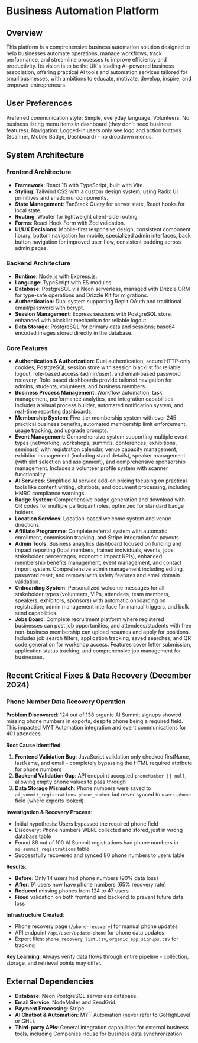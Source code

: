 # Business Automation Platform

## Overview
This platform is a comprehensive business automation solution designed to help businesses automate operations, manage workflows, track performance, and streamline processes to improve efficiency and productivity. Its vision is to be the UK's leading AI-powered business association, offering practical AI tools and automation services tailored for small businesses, with ambitions to educate, motivate, develop, inspire, and empower entrepreneurs.

## User Preferences
Preferred communication style: Simple, everyday language.
Volunteers: No business listing menu items in dashboard (they don't need business features).
Navigation: Logged-in users only see logo and action buttons (Scanner, Mobile Badge, Dashboard) - no dropdown menus.

## System Architecture
### Frontend Architecture
- **Framework**: React 18 with TypeScript, built with Vite.
- **Styling**: Tailwind CSS with a custom design system, using Radix UI primitives and shadcn/ui components.
- **State Management**: TanStack Query for server state, React hooks for local state.
- **Routing**: Wouter for lightweight client-side routing.
- **Forms**: React Hook Form with Zod validation.
- **UI/UX Decisions**: Mobile-first responsive design, consistent component library, bottom navigation for mobile, specialized admin interfaces, back button navigation for improved user flow, consistent padding across admin pages.

### Backend Architecture
- **Runtime**: Node.js with Express.js.
- **Language**: TypeScript with ES modules.
- **Database**: PostgreSQL via Neon serverless, managed with Drizzle ORM for type-safe operations and Drizzle Kit for migrations.
- **Authentication**: Dual system supporting Replit OAuth and traditional email/password with bcrypt.
- **Session Management**: Express sessions with PostgreSQL store, enhanced with blacklist mechanism for reliable logout.
- **Data Storage**: PostgreSQL for primary data and sessions; base64 encoded images stored directly in the database.

### Core Features
- **Authentication & Authorization**: Dual authentication, secure HTTP-only cookies, PostgreSQL session store with session blacklist for reliable logout, role-based access (admin/user), and email-based password recovery. Role-based dashboards provide tailored navigation for admins, students, volunteers, and business members.
- **Business Process Management**: Workflow automation, task management, performance analytics, and integration capabilities. Includes a visual process builder, automated notification system, and real-time reporting dashboards.
- **Membership System**: Five-tier membership system with over 245 practical business benefits, automated membership limit enforcement, usage tracking, and upgrade prompts.
- **Event Management**: Comprehensive system supporting multiple event types (networking, workshops, summits, conferences, exhibitions, seminars) with registration calendar, venue capacity management, exhibitor management (including stand details), speaker management (with slot selection and assignment), and comprehensive sponsorship management. Includes a volunteer profile system with scanner functionality.
- **AI Services**: Simplified AI service add-on pricing focusing on practical tools like content writing, chatbots, and document processing, including HMRC compliance warnings.
- **Badge System**: Comprehensive badge generation and download with QR codes for multiple participant roles, optimized for standard badge holders.
- **Location Services**: Location-based welcome system and venue directions.
- **Affiliate Programme**: Complete referral system with automatic enrollment, commission tracking, and Stripe integration for payouts.
- **Admin Tools**: Business analytics dashboard focused on funding and impact reporting (total members, trained individuals, events, jobs, stakeholder percentages, economic impact KPIs), enhanced membership benefits management, event management, and contact import system. Comprehensive admin management including editing, password reset, and removal with safety features and email domain validation.
- **Onboarding System**: Personalized welcome messages for all stakeholder types (volunteers, VIPs, attendees, team members, speakers, exhibitors, sponsors) with automatic onboarding on registration, admin management interface for manual triggers, and bulk send capabilities.
- **Jobs Board**: Complete recruitment platform where registered businesses can post job opportunities, and attendees/students with free non-business membership can upload resumes and apply for positions. Includes job search filters, application tracking, saved searches, and QR code generation for workshop access. Features cover letter submission, application status tracking, and comprehensive job management for businesses.

## Recent Critical Fixes & Data Recovery (December 2024)

### Phone Number Data Recovery Operation
**Problem Discovered**: 124 out of 138 organic AI Summit signups showed missing phone numbers in exports, despite phone being a required field. This impacted MYT Automation integration and event communications for 401 attendees.

**Root Cause Identified**:
1. **Frontend Validation Bug**: JavaScript validation only checked firstName, lastName, and email - completely bypassing the HTML required attribute for phone numbers
2. **Backend Validation Gap**: API endpoint accepted `phoneNumber || null`, allowing empty phone values to pass through
3. **Data Storage Mismatch**: Phone numbers were saved to `ai_summit_registrations.phone_number` but never synced to `users.phone` field (where exports looked)

**Investigation & Recovery Process**:
- Initial hypothesis: Users bypassed the required phone field
- Discovery: Phone numbers WERE collected and stored, just in wrong database table
- Found 86 out of 100 AI Summit registrations had phone numbers in `ai_summit_registrations` table
- Successfully recovered and synced 80 phone numbers to users table

**Results**:
- **Before**: Only 14 users had phone numbers (90% data loss)
- **After**: 91 users now have phone numbers (65% recovery rate)
- **Reduced** missing phones from 124 to 47 users
- **Fixed** validation on both frontend and backend to prevent future data loss

**Infrastructure Created**:
- Phone recovery page (`/phone-recovery`) for manual phone updates
- API endpoint `/api/user/update-phone` for phone data updates
- Export files: `phone_recovery_list.csv`, `organic_app_signups.csv` for tracking

**Key Learning**: Always verify data flows through entire pipeline - collection, storage, and retrieval points may differ.

## External Dependencies
- **Database**: Neon PostgreSQL serverless database.
- **Email Service**: NodeMailer and SendGrid.
- **Payment Processing**: Stripe.
- **AI Chatbot & Automation**: MYT Automation (never refer to GoHighLevel or GHL).
- **Third-party APIs**: General integration capabilities for external business tools, including Companies House for business data synchronization.